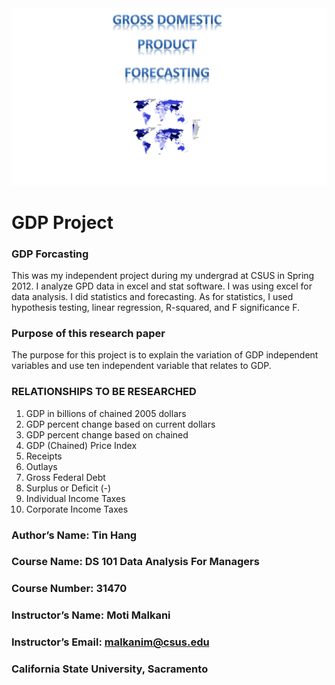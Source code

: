 <img src="GDP.png">

# GDP Project
### GDP Forcasting
This was my independent project during my undergrad at CSUS in Spring 2012. I analyze GPD data in excel and stat software.  I was using excel for data analysis. I did statistics and forecasting.  As for statistics, I used hypothesis testing, linear regression, R-squared, and F significance F. 

### Purpose of this research paper
The purpose for this project is to explain the variation of GDP independent variables and use ten independent variable that relates to GDP. 

### RELATIONSHIPS TO BE RESEARCHED

1.	GDP in billions of chained 2005 dollars 
2.	GDP percent change based on current dollars
3.	GDP percent change based on chained
4.	GDP (Chained) Price Index
5.	Receipts
6.	Outlays
7.	Gross Federal Debt
8.	Surplus or Deficit (-)
9.	Individual Income Taxes
10.	Corporate Income Taxes


### Author’s Name: Tin Hang  
### Course Name: DS 101 Data Analysis For Managers  
### Course Number: 31470  
### Instructor’s Name: Moti Malkani  
### Instructor’s Email: malkanim@csus.edu  
### California State University, Sacramento  


